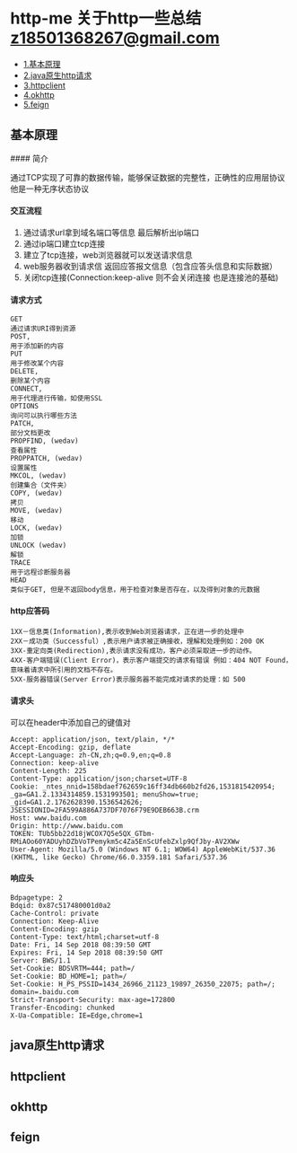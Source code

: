 # http-me  关于http一些总结  z18501368267@gmail.com


* [1.基本原理](#1)
* [2.java原生http请求](#2)
* [3.httpclient](#3)
* [4.okhttp](#4)
* [5.feign](#5)


<h2 id="1">基本原理</h2>
#### 简介

通过TCP实现了可靠的数据传输，能够保证数据的完整性，正确性的应用层协议
他是一种无序状态协议

#### 交互流程

1. 通过请求url拿到域名端口等信息 最后解析出ip端口
2. 通过ip端口建立tcp连接
3. 建立了tcp连接，web浏览器就可以发送请求信息
4. web服务器收到请求信 返回应答报文信息（包含应答头信息和实际数据）
5. 关闭tcp连接(Connection:keep-alive 则不会关闭连接 也是连接池的基础)

#### 请求方式
```
GET
通过请求URI得到资源
POST,
用于添加新的内容
PUT
用于修改某个内容
DELETE,
删除某个内容
CONNECT,
用于代理进行传输，如使用SSL
OPTIONS
询问可以执行哪些方法
PATCH,
部分文档更改
PROPFIND, (wedav)
查看属性
PROPPATCH, (wedav)
设置属性
MKCOL, (wedav)
创建集合（文件夹）
COPY, (wedav)
拷贝
MOVE, (wedav)
移动
LOCK, (wedav)
加锁
UNLOCK (wedav)
解锁
TRACE
用于远程诊断服务器
HEAD
类似于GET, 但是不返回body信息，用于检查对象是否存在，以及得到对象的元数据
```

#### http应答码
```
1XX－信息类(Information),表示收到Web浏览器请求，正在进一步的处理中
2XX－成功类（Successful）,表示用户请求被正确接收，理解和处理例如：200 OK
3XX-重定向类(Redirection),表示请求没有成功，客户必须采取进一步的动作。
4XX-客户端错误(Client Error)，表示客户端提交的请求有错误 例如：404 NOT Found，意味着请求中所引用的文档不存在。
5XX-服务器错误(Server Error)表示服务器不能完成对请求的处理：如 500
```

#### 请求头
可以在header中添加自己的键值对
```
Accept: application/json, text/plain, */*
Accept-Encoding: gzip, deflate
Accept-Language: zh-CN,zh;q=0.9,en;q=0.8
Connection: keep-alive
Content-Length: 225
Content-Type: application/json;charset=UTF-8
Cookie: _ntes_nnid=158bdaef762659c16ff34db660b2fd26,1531815420954; _ga=GA1.2.1334314859.1531993501; menuShow=true; _gid=GA1.2.1762628390.1536542626; JSESSIONID=2FA599A886A737DF7076F79E9DEB663B.crm
Host: www.baidu.com
Origin: http://www.baidu.com
TOKEN: TUb5bb22d18jWCOX7Q5e5QX_GTbm-RMiAOo60YADUyhDZbVoTPemykm5c4Za5EnScUfebZxlp9QfJby-AV2XWw
User-Agent: Mozilla/5.0 (Windows NT 6.1; WOW64) AppleWebKit/537.36 (KHTML, like Gecko) Chrome/66.0.3359.181 Safari/537.36
```
#### 响应头
```
Bdpagetype: 2
Bdqid: 0x87c517480001d0a2
Cache-Control: private
Connection: Keep-Alive
Content-Encoding: gzip
Content-Type: text/html;charset=utf-8
Date: Fri, 14 Sep 2018 08:39:50 GMT
Expires: Fri, 14 Sep 2018 08:39:50 GMT
Server: BWS/1.1
Set-Cookie: BDSVRTM=444; path=/
Set-Cookie: BD_HOME=1; path=/
Set-Cookie: H_PS_PSSID=1434_26966_21123_19897_26350_22075; path=/; domain=.baidu.com
Strict-Transport-Security: max-age=172800
Transfer-Encoding: chunked
X-Ua-Compatible: IE=Edge,chrome=1
```

<h2 id="2">java原生http请求</h2>

<h2 id="3">httpclient</h2>

<h2 id="4">okhttp</h2>

<h2 id="5">feign</h2>

